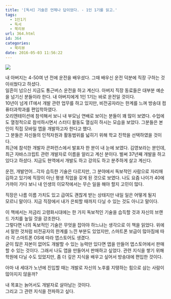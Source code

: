 ```yaml
---
title: '[독서] 기술은 언제나 답이었다. - 1인 1기를 읽고.'
tags:
  - 1인1기
  - 독서
  - 북리뷰
url: 364.html
id: 364
categories:
  - 북리뷰
date: 2016-05-03 11:56:22
---
```


![](http://image.aladin.co.kr/product/8155/84/cover/8984058483_1.jpg)

내 아버지는 4-50여 년 전에 운전을 배우셨다. 그때 배우신 운전 덕분에 직장 구하는 것이쉬웠다고 하셨다.  
일흔이 넘으신 지금도 통근버스 운전을 하고 계신다. 아버지 직장 동료들은 대부분 예순을 넘기신 분들이라 한다. 내 아버지에게 1인 1기는 바로 운전일 것이다.  
10년이 넘게 IT에서 개발 관련 업무를 하고 있지만, 비전공자라는 한계를 느껴 방송대 컴퓨터과학과를 편입학하였다.  
오리엔테이션에 참석해서 보니 내 부모님 연배로 보이는 분들이 꽤 많이 보였다. 수업에도 열정적으로 참석하시면서 스터디 활동도 열심히 하시는 모습을 보았다. 그분들은 본인이 직접 모바일 앱을 개발하고자 한다고 했다.  
그 분들은 자신들의 인적자원과 활동범위를 넓히기 위해 학교 진학을 선택하였을 것이다.  
최근에 참석한 개발자 콘퍼런스에서 발표자 한 분이 내 눈에 보였다. 김영보라는 분인데, 최근 자바스크립트 관련 개발자로 이름을 알리고 계신 분이다. 벌써 37년째 개발을 하고 있다고 하셨다. 지금도 현역에서 개발도 하고 강의도 하고 분주하게 살고 계신다.

운전, 개발언어...각자 습득한 기술은 다르지만, 그 분야에서 독보적인 사람으로 자리매김하고 있기에 직장이 아닌 평생 직업을 갖게 된 것으로 보였다. 나도 요즘 나이가 40에 가까이 가다 보니 내 인생의 이모작에서는 무슨 일을 해야 할지 고민이 많다.

직장은 나름 이름 가치도 있고 급여도 괜찮게 받는 상태지만 내일 일은 어떻게 될지  
모르니 말이다. 지금 직장에서 내가 은퇴할 때까지 다닐 수 있는 것도 아니고 말이다.

이 책에서는 저금리 고령화시대에는 한 가지 독보적인 기술을 습득할 것과 자신의 브랜드 가치를 높일 것을 강조한다.  
그렇다면 나의 독보적인 기술은 무엇을 잡아야 하느냐는 생각으로 이 책을 읽었다. 위에서 말한 것처럼 비전공자의 한계를 느낀 부분도 있었지만, 스마트폰 보급이 많아짐에 따라 각 스마트폰 OS에 따라 앱스토어도 생겼다.  
굳이 많은 자본이 없어도 개발할 수 있는 능력만 있다면 앱을 만들어 앱스토어에서 판매할 수 있는 것이다. 그래서 나도 앱을 만들어서 판매하고 싶었다. 관련 지식을 쌓기 위해 학원에 다닐 수도 있었지만, 좀 더 깊은 지식을 배우고 싶어서 방송대에 편입한 것이다.

아마 내 세대가 노년에 진입할 때는 개발로 자신의 노후를 지탱하는 힘으로 삼는 사람이  
많아지지 않을까?

내 목표는 늙어서도 개발자로 살아남는 것이다.  
그리고 그 관련 지식을 전파하고 싶다.